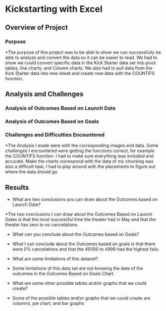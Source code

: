 # Kickstarting with Excel

## Overview of Project

### Purpose

*The purpose of this project was to be able to show we can successfully be able to analyze and convert the data so it can be easier to read. We had to show we could convert specific data in the Kick Starter data set into pivot tables, line charts, and Column charts. We also had to pull data from the Kick Starter data into new sheet and create new data with the COUNTIFS function. 
  
## Analysis and Challenges
  
### Analysis of Outcomes Based on Launch Date

### Analysis of Outcomes Based on Goals

 
### Challenges and Difficulties Encountered

*The Analysis I made were with the corresponding images and data. Some challenges I encountered were getting the functions correct, for example the COUNTIFS function. I had to make sure everything was included and accurate. Make the charts correspond with the data of my choosing was also a difficult task, I had to play around with the placements to figure out where the data should go
## Results

- What are two conclusions you can draw about the Outcomes based on Launch Date?
 
*The two conclusions I can draw about the Outcomes Based on Launch Dates is that the most successful time the theater had in May and that the theater has zero to no cancelations.

- What can you conclude about the Outcomes based on Goals?

* What I can conclude about the Outcomes based on goals is that there were 0% cancelations and that the 45000 to 4999 had the highest fails.

- What are some limitations of this dataset?

* Some limitations of this data set are not knowing the date of the outcomes in the Outcomes Based on Goals Chart.

- What are some other possible tables and/or graphs that we could create?

* Some of the possible tables and/or graphs that we could create are columns, pie chart, and bar graphs
